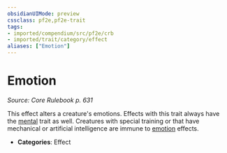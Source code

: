 ```yaml
---
obsidianUIMode: preview
cssclass: pf2e,pf2e-trait
tags:
- imported/compendium/src/pf2e/crb
- imported/trait/category/effect
aliases: ["Emotion"]
---
```

# Emotion  
*Source: Core Rulebook p. 631*  

This effect alters a creature's emotions. Effects with this trait always have the [mental](mental.md) trait as well. Creatures with special training or that have mechanical or artificial intelligence are immune to [emotion](../../../..//TTRPGShare-Pathfinder-2E-Vault/rules/traits/emotion.md) effects.

- **Categories**: Effect